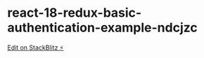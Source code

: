 # react-18-redux-basic-authentication-example-ndcjzc

[Edit on StackBlitz ⚡️](https://stackblitz.com/edit/react-18-redux-basic-authentication-example-ndcjzc)